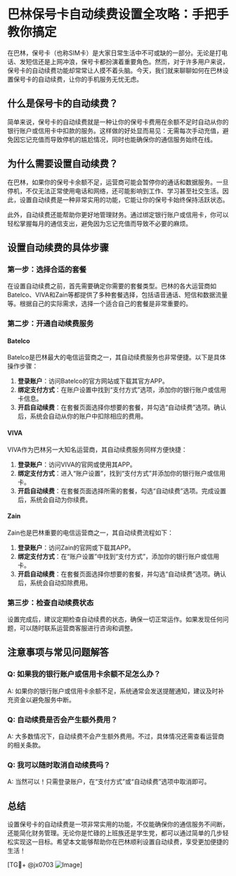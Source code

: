 # 巴林保号卡自动续费设置全攻略：手把手教你搞定

在巴林，保号卡（也称SIM卡）是大家日常生活中不可或缺的一部分。无论是打电话、发短信还是上网冲浪，保号卡都扮演着重要角色。然而，对于许多用户来说，保号卡的自动续费功能却常常让人摸不着头脑。今天，我们就来聊聊如何在巴林设置保号卡的自动续费，让你的手机服务无忧无虑。

## 什么是保号卡的自动续费？

简单来说，保号卡的自动续费就是一种让你的保号卡费用在余额不足时自动从你的银行账户或信用卡中扣款的服务。这样做的好处显而易见：无需每次手动充值，避免因忘记充值而导致停机的尴尬情况，同时也能确保你的通信服务始终在线。

## 为什么需要设置自动续费？

在巴林，如果你的保号卡余额不足，运营商可能会暂停你的通话和数据服务。一旦停机，不仅无法正常使用电话和网络，还可能影响到工作、学习甚至社交生活。因此，设置自动续费是一种非常实用的功能，它能让你的保号卡始终保持活跃状态。

此外，自动续费还能帮助你更好地管理财务。通过绑定银行账户或信用卡，你可以轻松掌握每月的通信支出，避免因为忘记充值而导致不必要的麻烦。

## 设置自动续费的具体步骤

### 第一步：选择合适的套餐

在设置自动续费之前，首先需要确定你需要的套餐类型。巴林的各大运营商如Batelco、VIVA和Zain等都提供了多种套餐选择，包括语音通话、短信和数据流量等。根据自己的实际需求，选择一个适合自己的套餐是非常重要的。

### 第二步：开通自动续费服务

#### Batelco

Batelco是巴林最大的电信运营商之一，其自动续费服务也非常便捷。以下是具体操作步骤：

1. **登录账户**：访问Batelco的官方网站或下载其官方APP。
2. **绑定支付方式**：在账户设置中找到“支付方式”选项，添加你的银行账户或信用卡信息。
3. **开启自动续费**：在套餐页面选择你想要的套餐，并勾选“自动续费”选项。确认后，系统会自动从你的账户中扣除相应的费用。

#### VIVA

VIVA作为巴林另一大知名运营商，其自动续费服务同样方便快捷：

1. **登录账户**：访问VIVA的官网或使用其APP。
2. **绑定支付方式**：进入“账户设置”，找到“支付方式”并添加你的银行账户或信用卡。
3. **开启自动续费**：在套餐页面选择所需的套餐，勾选“自动续费”选项。完成设置后，系统会自动为你续费。

#### Zain

Zain也是巴林重要的电信运营商之一，其自动续费流程如下：

1. **登录账户**：访问Zain的官网或下载其APP。
2. **绑定支付方式**：在“账户设置”中找到“支付方式”，添加你的银行账户或信用卡。
3. **开启自动续费**：在套餐页面选择你想要的套餐，并勾选“自动续费”选项。确认后，系统会自动扣除费用。

### 第三步：检查自动续费状态

设置完成后，建议定期检查自动续费的状态，确保一切正常运作。如果发现任何问题，可以随时联系运营商客服进行咨询和调整。

## 注意事项与常见问题解答

### Q: 如果我的银行账户或信用卡余额不足怎么办？
A: 如果你的银行账户或信用卡余额不足，系统通常会发送提醒通知，建议及时补充资金以避免服务中断。

### Q: 自动续费是否会产生额外费用？
A: 大多数情况下，自动续费不会产生额外费用。不过，具体情况还需查看运营商的相关条款。

### Q: 我可以随时取消自动续费吗？
A: 当然可以！只需登录账户，在“支付方式”或“自动续费”选项中取消即可。

## 总结

设置保号卡的自动续费是一项非常实用的功能，不仅能确保你的通信服务不间断，还能简化财务管理。无论你是忙碌的上班族还是学生党，都可以通过简单的几步轻松实现这一目标。希望本文能够帮助你在巴林顺利设置自动续费，享受更加便捷的生活！

[TG💪+ @jx0703 ![Image](https://github.com/user-attachments/assets/dbca1d08-cadb-493c-b0ec-ad6f7a83f270)]